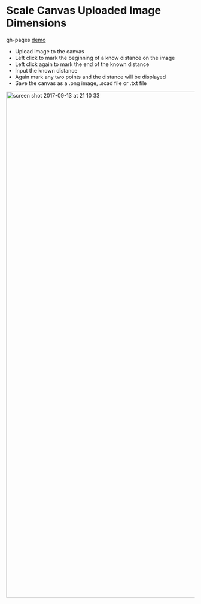# Scale Canvas Uploaded Image Dimensions

gh-pages [demo](https://shanegibney.github.io/Scale-Canvas-Upload-Image-Dimensions/)

* Upload image to the canvas
* Left click to mark the beginning of a know distance on the image
* Left click again to mark the end of the known distance
* Input the known distance
* Again mark any two points and the distance will be displayed
* Save the canvas as a .png image, .scad file or .txt file

<img width="1352" alt="screen shot 2017-09-13 at 21 10 33" src="https://user-images.githubusercontent.com/17167992/30398421-2f3baf3c-98c8-11e7-9de2-6aad78b0e726.png">

